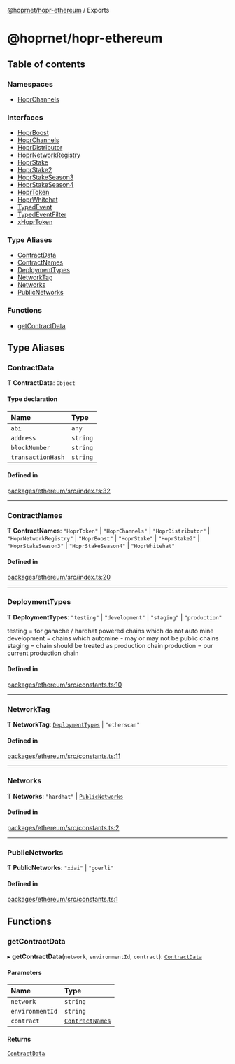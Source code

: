 [@hoprnet/hopr-ethereum](README.md) / Exports

# @hoprnet/hopr-ethereum

## Table of contents

### Namespaces

- [HoprChannels](modules/HoprChannels.md)

### Interfaces

- [HoprBoost](interfaces/HoprBoost.md)
- [HoprChannels](interfaces/HoprChannels-1.md)
- [HoprDistributor](interfaces/HoprDistributor.md)
- [HoprNetworkRegistry](interfaces/HoprNetworkRegistry.md)
- [HoprStake](interfaces/HoprStake.md)
- [HoprStake2](interfaces/HoprStake2.md)
- [HoprStakeSeason3](interfaces/HoprStakeSeason3.md)
- [HoprStakeSeason4](interfaces/HoprStakeSeason4.md)
- [HoprToken](interfaces/HoprToken.md)
- [HoprWhitehat](interfaces/HoprWhitehat.md)
- [TypedEvent](interfaces/TypedEvent.md)
- [TypedEventFilter](interfaces/TypedEventFilter.md)
- [xHoprToken](interfaces/xHoprToken.md)

### Type Aliases

- [ContractData](modules.md#contractdata)
- [ContractNames](modules.md#contractnames)
- [DeploymentTypes](modules.md#deploymenttypes)
- [NetworkTag](modules.md#networktag)
- [Networks](modules.md#networks)
- [PublicNetworks](modules.md#publicnetworks)

### Functions

- [getContractData](modules.md#getcontractdata)

## Type Aliases

### ContractData

Ƭ **ContractData**: `Object`

#### Type declaration

| Name | Type |
| :------ | :------ |
| `abi` | `any` |
| `address` | `string` |
| `blockNumber` | `string` |
| `transactionHash` | `string` |

#### Defined in

[packages/ethereum/src/index.ts:32](https://github.com/hoprnet/hoprnet/blob/master/packages/ethereum/src/index.ts#L32)

___

### ContractNames

Ƭ **ContractNames**: ``"HoprToken"`` \| ``"HoprChannels"`` \| ``"HoprDistributor"`` \| ``"HoprNetworkRegistry"`` \| ``"HoprBoost"`` \| ``"HoprStake"`` \| ``"HoprStake2"`` \| ``"HoprStakeSeason3"`` \| ``"HoprStakeSeason4"`` \| ``"HoprWhitehat"``

#### Defined in

[packages/ethereum/src/index.ts:20](https://github.com/hoprnet/hoprnet/blob/master/packages/ethereum/src/index.ts#L20)

___

### DeploymentTypes

Ƭ **DeploymentTypes**: ``"testing"`` \| ``"development"`` \| ``"staging"`` \| ``"production"``

testing = for ganache / hardhat powered chains which do not auto mine
development = chains which automine - may or may not be public chains
staging = chain should be treated as production chain
production = our current production chain

#### Defined in

[packages/ethereum/src/constants.ts:10](https://github.com/hoprnet/hoprnet/blob/master/packages/ethereum/src/constants.ts#L10)

___

### NetworkTag

Ƭ **NetworkTag**: [`DeploymentTypes`](modules.md#deploymenttypes) \| ``"etherscan"``

#### Defined in

[packages/ethereum/src/constants.ts:11](https://github.com/hoprnet/hoprnet/blob/master/packages/ethereum/src/constants.ts#L11)

___

### Networks

Ƭ **Networks**: ``"hardhat"`` \| [`PublicNetworks`](modules.md#publicnetworks)

#### Defined in

[packages/ethereum/src/constants.ts:2](https://github.com/hoprnet/hoprnet/blob/master/packages/ethereum/src/constants.ts#L2)

___

### PublicNetworks

Ƭ **PublicNetworks**: ``"xdai"`` \| ``"goerli"``

#### Defined in

[packages/ethereum/src/constants.ts:1](https://github.com/hoprnet/hoprnet/blob/master/packages/ethereum/src/constants.ts#L1)

## Functions

### getContractData

▸ **getContractData**(`network`, `environmentId`, `contract`): [`ContractData`](modules.md#contractdata)

#### Parameters

| Name | Type |
| :------ | :------ |
| `network` | `string` |
| `environmentId` | `string` |
| `contract` | [`ContractNames`](modules.md#contractnames) |

#### Returns

[`ContractData`](modules.md#contractdata)
